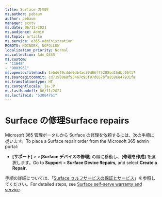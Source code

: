 ```yaml
---
title: Surface の修理
ms.author: pebaum
author: pebaum
manager: scotv
ms.date: 06/11/2021
ms.audience: Admin
ms.topic: article
ms.service: o365-administration
ROBOTS: NOINDEX, NOFOLLOW
localization_priority: Normal
ms.collection: Adm_O365
ms.custom:
- "11648"
- "9003951"
ms.openlocfilehash: 1ebd6f9cdde0db4ac50d06f75208bd16dbc05417
ms.sourcegitcommit: cd71980a8f95467c95f97d657bfa859ee47931fa
ms.translationtype: HT
ms.contentlocale: ja-JP
ms.lasthandoff: 06/11/2021
ms.locfileid: "53004761"
---
```

# <a name="surface-repairs"></a><span data-ttu-id="e0b88-102">Surface の修理</span><span class="sxs-lookup"><span data-stu-id="e0b88-102">Surface repairs</span></span>

<span data-ttu-id="e0b88-103">Microsoft 365 管理ポータルから Surface の修理を依頼するには、次の手順に従います。</span><span class="sxs-lookup"><span data-stu-id="e0b88-103">To place a Surface repair order from the Microsoft 365 admin portal:</span></span>

- <span data-ttu-id="e0b88-104">**[サポート]**  > >**[Surface デバイスの修理]** の順に移動し、**[修理を作成]** を選択します。</span><span class="sxs-lookup"><span data-stu-id="e0b88-104">Go to **Support** > **Surface Device Repairs**, and select **Create a Repair**.</span></span> 

<span data-ttu-id="e0b88-105">手順の詳細については、「[Surface セルフサービスの保証とサービス](/surface/self-serve-warranty-service)」を参照してください。</span><span class="sxs-lookup"><span data-stu-id="e0b88-105">For detailed steps, see [Surface self-serve warranty and service](/surface/self-serve-warranty-service).</span></span>